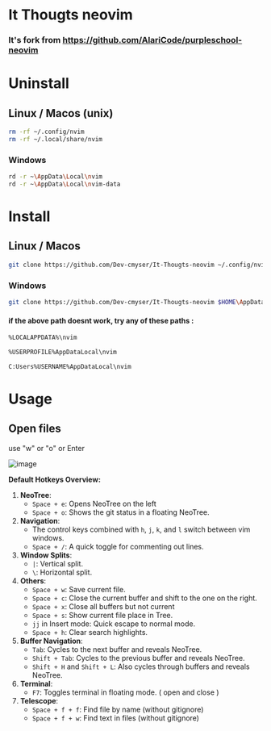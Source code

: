 # It Thougts neovim

### It's fork from https://github.com/AlariCode/purpleschool-neovim

# Uninstall

## Linux / Macos (unix)

```bash
rm -rf ~/.config/nvim
rm -rf ~/.local/share/nvim
```

### Windows

```bash
rd -r ~\AppData\Local\nvim
rd -r ~\AppData\Local\nvim-data
```

# Install

## Linux / Macos

```bash
git clone https://github.com/Dev-cmyser/It-Thougts-neovim ~/.config/nvim
```

### Windows

```bash
git clone https://github.com/Dev-cmyser/It-Thougts-neovim $HOME\AppData\Local\nvim
```

#### if the above path doesnt work, try any of these paths :

```bash
%LOCALAPPDATA%\nvim
```

```bash
%USERPROFILE%AppDataLocal\nvim
```

```bash
C:Users%USERNAME%AppDataLocal\nvim
```

# Usage
## Open files 
use "w" or "o" or Enter


![image](https://github.com/Dev-cmyser/It-Thougts-neovim/assets/105227884/1a8915a9-2b6a-4f11-a653-c9eaecd8d1cd)


**Default Hotkeys Overview:**

1. **NeoTree**: 
    - `Space + e`: Opens NeoTree on the left
    - `Space + o`: Shows the git status in a floating NeoTree.
2. **Navigation**:
    - The control keys combined with `h`, `j`, `k`, and `l` switch between vim windows.
    - `Space + /`: A quick toggle for commenting out lines.
3. **Window Splits**:
    - `|`: Vertical split.
    - `\`: Horizontal split.
4. **Others**:
    - `Space + w`: Save current file.
    - `Space + c`: Close the current buffer and shift to the one on the right.
    - `Space + x`: Close all buffers but not current
    - `Space + s`: Show current file place in Tree.
    - `jj` in Insert mode: Quick escape to normal mode.
    - `Space + h`: Clear search highlights.
5. **Buffer Navigation**:
    - `Tab`: Cycles to the next buffer and reveals NeoTree.
    - `Shift + Tab`: Cycles to the previous buffer and reveals NeoTree.
    - `Shift + H` and `Shift + L`: Also cycles through buffers and reveals NeoTree.
6. **Terminal**:
    - `F7`: Toggles terminal in floating mode. ( open and close )
7. **Telescope**:
    - `Space + f + f`: Find file by name (without gitignore)
    - `Space + f + w`: Find text in files (without gitignore)





